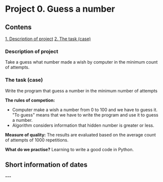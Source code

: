# Project 0. Guess a number

## Contens
[1. Description of project](===)
[2. The task (case)](===)

### Description of project
Take a guess what number made a wish by computer in the minimum count of attempts.

### The task (case)
Write the program that guess a number in the minimum number of attempts

**The rules of competion:**
- Computer make a wish a number from 0 to 100 and we have to guess it. "To guess" means that we have to write the program and use it to guess a number.
- Algorithm considers information that hidden number is greater or less.

**Measure of quality:**
The results are evaluated based on the average count of attempts of 1000 repetitions.

**What do we practise?**
Learning to write a good code in Python.

## Short information of dates
___---___